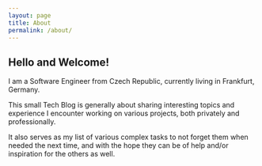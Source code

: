 ```yaml
---
layout: page
title: About
permalink: /about/
---
```


## Hello and Welcome!

I am a Software Engineer from Czech Republic, currently living in Frankfurt, Germany.

This small Tech Blog is generally about sharing interesting topics and experience
I encounter working on various projects, both privately and professionally.

It also serves as my list of various complex tasks to not forget them when needed
the next time, and with the hope they can be of help and/or inspiration
for the others as well.
